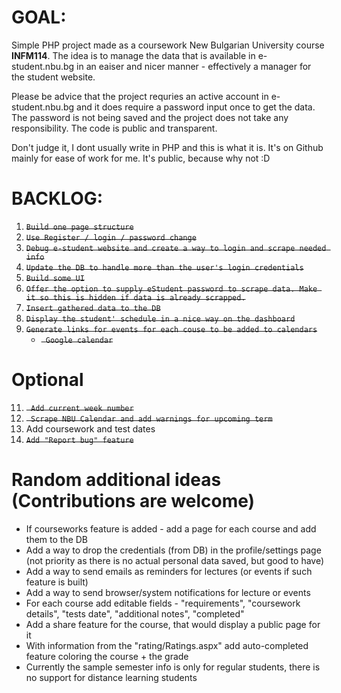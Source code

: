 # GOAL:

Simple PHP project made as a coursework New Bulgarian University course **INFM114**.
The idea is to manage the data that is available in e-student.nbu.bg in an eaiser and nicer manner - effectively a manager for the student website.

Please be advice that the project requries an active account in e-student.nbu.bg and it does require a password input once to get the data. The password is not being saved and the project does not take any responsibility. The code is public and transparent.

Don't judge it, I dont usually write in PHP and this is what it is.
It's on Github mainly for ease of work for me. It's public, because why not :D

# BACKLOG:

1. ~~`Build one page structure`~~
2. ~~`Use Register / login / password change`~~
3. ~~`Debug e-student website and create a way to login and scrape needed info`~~
4. ~~`Update the DB to handle more than the user's login credentials`~~
5. ~~`Build some UI`~~
6. ~~`Offer the option to supply eStudent password to scrape data. Make it so this is hidden if data is already scrapped.`~~
7. ~~`Insert gathered data to the DB`~~
8. ~~`Display the student' schedule in a nice way on the dashboard`~~
9.  ~~`Generate links for events for each couse to be added to calendars`~~
	- ~~` Google calendar`~~
	
# Optional
11. ~~` Add current week number`~~
12. ~~` Scrape NBU Calendar and add warnings for upcoming term`~~
13. Add coursework and test dates
14. ~~`Add "Report bug" feature`~~

# Random additional ideas (Contributions are welcome)
- If courseworks feature is added - add a page for each course and add them to the DB
- Add a way to drop the credentials (from DB) in the profile/settings page (not priority as there is no actual personal data saved, but good to have)
- Add a way to send emails as reminders for lectures (or events if such feature is built)
- Add a way to send browser/system notifications for lecture or events
- For each course add editable fields - "requirements", "coursework details", "tests date", "additional notes", "completed"
- Add a share feature for the course, that would display a public page for it
- With information from the "rating/Ratings.aspx" add auto-completed feature coloring the course + the grade
- Currently the sample semester info is only for regular students, there is no support for distance learning students

